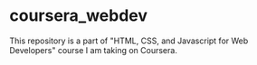 # coursera_webdev
This repository is a part of "HTML, CSS, and Javascript for Web Developers" course I am taking on Coursera.
